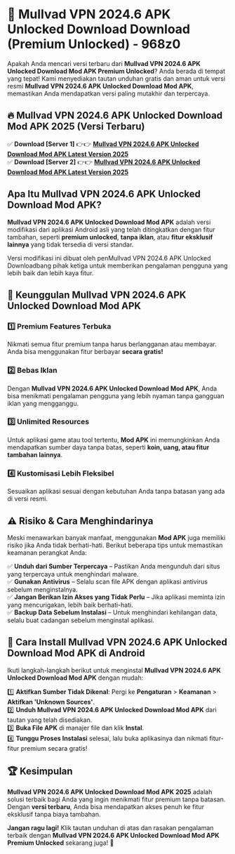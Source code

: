# 🎯 Mullvad VPN 2024.6 APK Unlocked Download  Download (Premium Unlocked) -  968z0

Apakah Anda mencari versi terbaru dari **Mullvad VPN 2024.6 APK Unlocked Download Mod APK Premium Unlocked**? Anda berada di tempat yang tepat! Kami menyediakan tautan unduhan gratis dan aman untuk versi resmi **Mullvad VPN 2024.6 APK Unlocked Download Mod APK**, memastikan Anda mendapatkan versi paling mutakhir dan terpercaya.

## 🔥 Mullvad VPN 2024.6 APK Unlocked Download Mod APK 2025 (Versi Terbaru)

✅ **Download [Server 1]** 👉👉 [**Mullvad VPN 2024.6 APK Unlocked Download Mod APK Latest Version 2025**](https://momento.my/?title=Mullvad_VPN_2024.6_APK_Unlocked_Download)  
✅ **Download [Server 2]** 👉👉 [**Mullvad VPN 2024.6 APK Unlocked Download Mod APK Latest Version 2025**](https://momento.my/?title=Mullvad_VPN_2024.6_APK_Unlocked_Download)  

## Apa Itu Mullvad VPN 2024.6 APK Unlocked Download Mod APK?

**Mullvad VPN 2024.6 APK Unlocked Download Mod APK** adalah versi modifikasi dari aplikasi Android asli yang telah ditingkatkan dengan fitur tambahan, seperti **premium unlocked**, **tanpa iklan**, atau **fitur eksklusif lainnya** yang tidak tersedia di versi standar.

Versi modifikasi ini dibuat oleh penMullvad VPN 2024.6 APK Unlocked Downloadbang pihak ketiga untuk memberikan pengalaman pengguna yang lebih baik dan lebih kaya fitur.

## 🎯 Keunggulan Mullvad VPN 2024.6 APK Unlocked Download Mod APK

### 1️⃣ Premium Features Terbuka
Nikmati semua fitur premium tanpa harus berlangganan atau membayar. Anda bisa menggunakan fitur berbayar **secara gratis!**

### 2️⃣ Bebas Iklan
Dengan **Mullvad VPN 2024.6 APK Unlocked Download Mod APK**, Anda bisa menikmati pengalaman pengguna yang lebih nyaman tanpa gangguan iklan yang mengganggu.

### 3️⃣ Unlimited Resources
Untuk aplikasi game atau tool tertentu, **Mod APK** ini memungkinkan Anda mendapatkan sumber daya tanpa batas, seperti **koin, uang, atau fitur tambahan lainnya**.

### 4️⃣ Kustomisasi Lebih Fleksibel
Sesuaikan aplikasi sesuai dengan kebutuhan Anda tanpa batasan yang ada di versi resmi.

## ⚠️ Risiko & Cara Menghindarinya

Meski menawarkan banyak manfaat, menggunakan **Mod APK** juga memiliki risiko jika Anda tidak berhati-hati. Berikut beberapa tips untuk memastikan keamanan perangkat Anda:

✅ **Unduh dari Sumber Terpercaya** – Pastikan Anda mengunduh dari situs yang terpercaya untuk menghindari malware.  
✅ **Gunakan Antivirus** – Selalu scan file APK dengan aplikasi antivirus sebelum menginstalnya.  
✅ **Jangan Berikan Izin Akses yang Tidak Perlu** – Jika aplikasi meminta izin yang mencurigakan, lebih baik berhati-hati.  
✅ **Backup Data Sebelum Instalasi** – Untuk menghindari kehilangan data, selalu buat cadangan sebelum menginstal aplikasi.

## 📌 Cara Install Mullvad VPN 2024.6 APK Unlocked Download Mod APK di Android

Ikuti langkah-langkah berikut untuk menginstal **Mullvad VPN 2024.6 APK Unlocked Download Mod APK** dengan mudah:

1️⃣ **Aktifkan Sumber Tidak Dikenal**: Pergi ke **Pengaturan** > **Keamanan** > **Aktifkan 'Unknown Sources'**.  
2️⃣ **Unduh Mullvad VPN 2024.6 APK Unlocked Download Mod APK** dari tautan yang telah disediakan.  
3️⃣ **Buka File APK** di manajer file dan klik **Instal**.  
4️⃣ **Tunggu Proses Instalasi** selesai, lalu buka aplikasinya dan nikmati fitur-fitur premium secara gratis!

## 🏆 Kesimpulan

**Mullvad VPN 2024.6 APK Unlocked Download Mod APK 2025** adalah solusi terbaik bagi Anda yang ingin menikmati fitur premium tanpa batasan. Dengan **versi terbaru**, Anda bisa mendapatkan akses penuh ke fitur eksklusif tanpa biaya tambahan.

**Jangan ragu lagi!** Klik tautan unduhan di atas dan rasakan pengalaman terbaik dengan **Mullvad VPN 2024.6 APK Unlocked Download Mod APK Premium Unlocked** sekarang juga! 🚀
